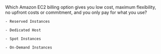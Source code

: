 Which Amazon EC2 billing option gives you low cost, maximum flexibility, no upfront costs or commitment, and you only pay for what you use?

    - Reserved Instances

    - Dedicated Host

    - Spot Instances

    - On-Demand Instances